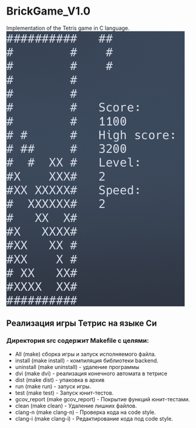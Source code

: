 # BrickGame_V1.0
Implementation of the Tetris game in C language.  
![TetrisPreview](img/TetrisPreview.png)  
  
## Реализация игры Тетрис на языке Си  
### Директория src cодержит Makefile с целями:  
- All (make) сборка игры и запуск исполняемого файла.  
- install (make install) - компиляция библиотеки backend.  
- uninstall (make uninstall) - удаление программы  
- dvi (make dvi) - реализация конечного автомата в тетрисе  
- dist (make dist) - упаковка в архив  
- run (make run) - запуск игры.  
- test (make test) - Запуск юнит-тестов.  
- gcov_report (make gcov_report) - Покрытие функций юнит-тестами.  
- clean (make clean) - Удаление лишних файлов.  
- clang-n (make clang-n) - Проверка кода на code style.  
- clang-i (make clang-i) - Редактирование кода под code style.  
